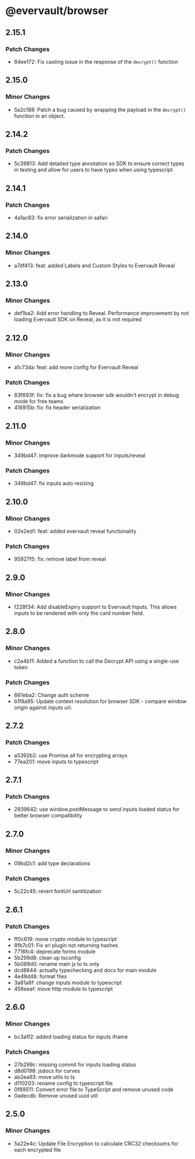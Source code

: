 # @evervault/browser

## 2.15.1

### Patch Changes

- 84ee172: Fix casting issue in the response of the `decrypt()` function

## 2.15.0

### Minor Changes

- 5a2c188: Patch a bug caused by wrapping the payload in the `decrypt()` function in an object.

## 2.14.2

### Patch Changes

- 5c39813: Add detailed type annotation so SDK to ensure correct types in testing and allow for users to have types when using typescript

## 2.14.1

### Patch Changes

- 4a1ac83: fix error serialization in safari

## 2.14.0

### Minor Changes

- a7df413: feat: added Labels and Custom Styles to Evervault Reveal

## 2.13.0

### Minor Changes

- def1ba2: Add error handling to Reveal. Performance improvement by not loading Evervault SDK on Reveal, as it is not required

## 2.12.0

### Minor Changes

- a1c73da: feat: add more config for Evervault Reveal

### Patch Changes

- 83f693f: fix: fix a bug where browser sdk wouldn't encrypt in debug mode for free teams
- 416915b: fix: fix header serialization

## 2.11.0

### Minor Changes

- 349bd47: improve darkmode support for inputs/reveal

### Patch Changes

- 349bd47: fix inputs auto resizing

## 2.10.0

### Minor Changes

- 02e2ed1: feat: added evervault reveal functionality

### Patch Changes

- 95927f5: fix: remove label from reveal

## 2.9.0

### Minor Changes

- f228f34: Add disableExpiry support to Evervault Inputs. This allows inputs to be rendered with only the card number field.

## 2.8.0

### Minor Changes

- c2a4b11: Added a function to call the Decrypt API using a single-use token

### Patch Changes

- 661eba2: Change auth scheme
- b1f8a95: Update context resolution for browser SDK - compare window origin against inputs url.

## 2.7.2

### Patch Changes

- a5392b2: use Promise.all for encrypting arrays
- 77ea201: move inputs to typescript

## 2.7.1

### Patch Changes

- 2939642: use window.postMessage to send inputs loaded status for better browser compatibility

## 2.7.0

### Minor Changes

- 09bd2c1: add type declarations

### Patch Changes

- 5c22c45: revert fontUrl santitization

## 2.6.1

### Patch Changes

- ff0c619: move crypto module to typescript
- 8fb7c01: Fix sri plugin not returning hashes
- 7716fc4: deprecate forms module
- 5b299d8: clean up tsconfig
- 5b089d0: rename main js to ts only
- dcd8844: actually typechecking and docs for main module
- 4e49d48: format files
- 3a81a8f: change inputs module to typescript
- 456eeaf: move http module to typescript

## 2.6.0

### Minor Changes

- bc3a1f2: added loading status for inputs iframe

### Patch Changes

- 27b299c: missing commit for inputs loading status
- d8d0198: jsdocs for curves
- ab2ea93: move utils to ts
- d110203: rename config to typescript file
- 0f89511: Convert error file to TypeScript and remove unused code
- 0adecdb: Remove unused uuid util

## 2.5.0

### Minor Changes

- 5a22e4c: Update File Encryption to calculate CRC32 checksums for each encrypted file
